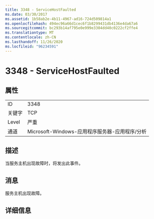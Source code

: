 ```yaml
---
title: 3348 - ServiceHostFaulted
ms.date: 03/30/2017
ms.assetid: 1b58ab2e-4b11-4967-ad16-724d509814a1
ms.openlocfilehash: 494ec96a66d1cec6f1b8299431db4136e4da67a6
ms.sourcegitcommit: bc293b14af795e0e999e3304dd40c0222cf2ffe4
ms.translationtype: MT
ms.contentlocale: zh-CN
ms.lasthandoff: 11/26/2020
ms.locfileid: "96234591"
---
```

# <a name="3348---servicehostfaulted"></a>3348 - ServiceHostFaulted

## <a name="properties"></a>属性  
  
|||  
|-|-|  
|ID|3348|  
|关键字|TCP|  
|Level|严重|  
|通道|Microsoft-Windows-应用程序服务器-应用程序/分析|  
  
## <a name="description"></a>描述  

 当服务主机出现故障时，将发出此事件。  
  
## <a name="message"></a>消息  

 服务主机出现故障。  
  
## <a name="details"></a>详细信息
